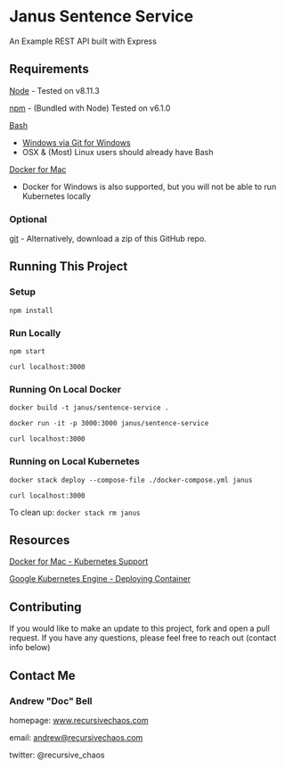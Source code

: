# Janus Sentence Service

An Example REST API built with Express

## Requirements

[Node](https://nodejs.org/en/download/) - Tested on v8.11.3

[npm](https://www.npmjs.com/package/npm) - (Bundled with Node) Tested on v6.1.0

[Bash](https://www.gnu.org/software/bash/)
  * [Windows via Git for Windows](http://gitforwindows.org/)
  * OSX & (Most) Linux users should already have Bash

[Docker for Mac](https://store.docker.com/editions/community/docker-ce-desktop-mac)
  * Docker for Windows is also supported, but you will not be able to run Kubernetes locally

### Optional

[git](https://git-scm.com/downloads) - Alternatively, download a zip of this GitHub repo.

## Running This Project

### Setup

`npm install`

### Run Locally

`npm start`

`curl localhost:3000`

### Running On Local Docker

`docker build -t janus/sentence-service .`

`docker run -it -p 3000:3000 janus/sentence-service`

`curl localhost:3000`

### Running on Local Kubernetes

`docker stack deploy --compose-file ./docker-compose.yml janus`

`curl localhost:3000`

To clean up: `docker stack rm janus`

## Resources

[Docker for Mac - Kubernetes Support](https://docs.docker.com/docker-for-mac/kubernetes/)

[Google Kubernetes Engine - Deploying Container](https://cloud.google.com/kubernetes-engine/docs/tutorials/hello-app)

## Contributing

If you would like to make an update to this project, fork and open a pull request. If you have any questions, please feel free to reach out (contact info below)

## Contact Me

### Andrew "Doc" Bell ###

homepage: www.recursivechaos.com

email: andrew@recursivechaos.com

twitter: @recursive_chaos
